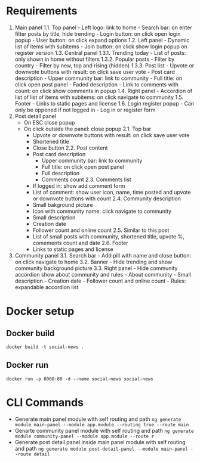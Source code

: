 # Requirements
1. Main panel
	1.1. Top panel
		- Left logo: link to home
		- Search bar: on enter filter posts by title, hide trending
		- Login button: on click open login popup
		- User button: on click expand options
	1.2. Left panel
		- Dynamic list of items with subitems
		- Join button: on click show login popup on register version
	1.3. Central panel
		1.3.1. Trending today
			- List of posts: only shown in home without filters
		1.3.2. Popular posts
			- Filter by country
			- Filter by new, top and rising (hidden)
		1.3.3. Post list
			- Upvote or downvote buttons with result: on click save user vote
			- Post card description
				- Upper community bar: link to community
				- Full title: on click open post panel
				- Faded description
				- Link to comments with count: on click show comments in popup
	1.4. Right panel
		- Accordion of list of list of items with subitems: on click navigate to community
	1.5. Footer
		- Links to static pages and license
	1.6. Login register popup
		- Can only be oppened if not logged in
		- Log in or register form
2. Post detail panel
	- On ESC close popup
	- On click outside the panel: close popup
	2.1. Top bar
		- Upvote or downvote buttons with result: on click save user vote
		- Shortened title
		- Close button
	2.2. Post content
		- Post card description
			- Upper community bar: link to community
			- Full title: on click open post panel
			- Full description
			- Comments count
	2.3. Comments list
		- If logged in: show add comment form
		- List of comment: show user icon, name, time posted and upvote or downvote buttons with count
	2.4. Community description
		- Small bakground picture
		- Icon with community name: click navigate to community
		- Small description
		- Creation date
		- Follower count and online count
	2.5. Similar to this post
		- List of small posts with community, shortened title, upvote %, comements count and date
	2.6. Footer
		- Links to static pages and license
3. Community panel
	3.1. Search bar
		- Add pill with name and close button: on click navigate to home
	3.2. Banner
		- Hide trending and show community background picture
	3.3. Right panel
		- Hide community accordion show about community and rules
		- About community
			- Small description
			- Creation date
			- Follower count and online count
		- Rules: expandable accordion list

# Docker setup
## Docker build
``` docker build -t social-news . ```
## Docker run
``` docker run -p 8000:80 -d --name social-news social-news ```

# CLI Commands

- Generate main panel module with self routing and path
	` ng generate module main-panel --module app.module --routing true --route main `
- Genarte community panel module with self routing and path
	` ng generate module community-panel --module app.module --route r `
- Generate post detail panel inside main panel module with self routing and path
	` ng generate module post-detail-panel --module main-panel --route detail `